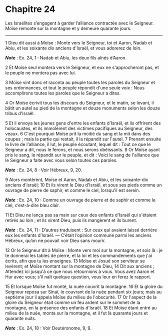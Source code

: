 # Chapitre 24

Les Israélites s’engagent à garder l’alliance contractée avec le Seigneur.
Moïse remonte sur la montagne et y demeure quarante jours.

***

1 Dieu dit aussi à Moïse : Monte vers le Seigneur, toi et Aaron, Nadab et Abiu, et les soixante dix anciens d'Israël, et vous adorerez de loin.

***Note*** :  Ex. 24, 1 : Nadab et Abiu, les deux fils aînés d’Aaron.

2 Et Moïse seul montera vers le Seigneur, et eux ne s'approcheront pas, et le peuple ne montera pas avec lui.


3 Moïse vint donc et raconta au peuple toutes les paroles du Seigneur et ses ordonnances, et tout le peuple répondit d'une seule voix : Nous accomplirons toutes les paroles que le Seigneur a dites.


4 Or Moïse écrivit tous les discours du Seigneur, et le matin, se levant, il bâtit un autel au pied de la montagne et douze monuments selon les douze tribus d'Israël.


5 Et il envoya les jeunes gens d'entre les enfants d'Israël, et ils offrirent des holocaustes, et ils immolèrent des victimes pacifiques au Seigneur, des veaux. 6 C'est pourquoi Moïse prit la moitié du sang et la mit dans des coupes ; mais la partie qui restait, il la répandit sur l'autel. 7 Prenant ensuite le livre de l'alliance, il lut, le peuple écoutant, lequel dit : Tout ce que le Seigneur a dit, nous le ferons, et nous serons obéissants. 8 Or Moïse ayant pris le sang, le répandit sur le peuple, et dit : Voici le sang de l'alliance que le Seigneur a faite avec vous selon toutes ces paroles.

***Note*** :  Ex. 24, 8 : Voir Hébreux, 9, 20.


9 Alors montèrent, Moïse et Aaron, Nadab et Abiu, et les soixante-dix anciens d'israël; 10 Et ils virent le Dieu d'Israël, et sous ses pieds comme un ouvrage de pierre de saphir, et comme le ciel, lorsqu'il est serein.

***Note*** :  Ex. 24, 10 : Comme un ouvrage de pierre et de saphir et comme le ciel, c’est-à-dire bleu clair.

11 Et Dieu ne lança pas sa main sur ceux des enfants d'Israël qui s'étaient retirés au loin ; et ils virent Dieu, puis ils mangèrent et ils burent.

***Note*** :  Ex. 24, 11 : D’autres traduisent : Sur ceux qui avaient laissé derrière eux les enfants d’Israël. ― C’était l’opinion commune parmi les anciens Hébreux, qu’on ne pouvait voir Dieu sans mourir.


12 Or le Seigneur dit à Moïse : Monte vers moi sur la montagne, et sois là : je te donnerai les tables de pierre, et la loi et les commandements que j'ai écrits, afin que tu les enseignes. 13 Moïse et Josué son serviteur se levèrent; et Moïse montant sur la montagne de Dieu, 14 Dit aux anciens ; Attendez ici jusqu'à ce que nous retournions à vous. Vous avez Aaron et Hur avec vous; s'il naît quelque question, vous leur en ferez le rapport.


15 Et lorsque Moïse fut monté, la nuée couvrit la montagne. 16 Et la gloire du Seigneur reposa sur Sinaï, le couvrant de la nuée pendant six jours; mais au septième jour il appela Moïse du milieu de l'obscurité. 17 Or l'aspect de la gloire du Seigneur était comme un feu ardent sur le sommet de la montagne, en la présence des enfants d'Israël. 18 Et Moïse étant entré au milieu de la nuée, monta sur la montagne, et il fut là quarante jours et quarante nuits.

***Note*** :  Ex. 24, 18 : Voir Deutéronome, 9, 9.

